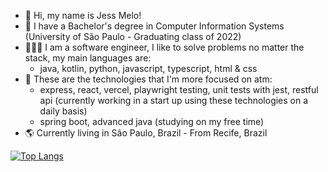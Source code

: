 - 👋 Hi, my name is Jess Melo!
- 📓 I have a Bachelor's degree in Computer Information Systems (University of São Paulo - Graduating class of 2022)
- 👩🏻‍💻 I am a software engineer, I like to solve problems no matter the stack, my main languages are:
  - java, kotlin, python, javascript, typescript, html & css
- 📎 These are the technologies that I'm more focused on atm:
  - express, react, vercel, playwright testing, unit tests with jest, restful api (currently working in a start up using these technologies on a daily basis)
  - spring boot, advanced java (studying on my free time)
- 🌎 Currently living in São Paulo, Brazil - From Recife, Brazil

[![Top Langs](https://github-readme-stats.vercel.app/api/top-langs/?username=jessmelo&hide=css&layout=compact&theme=dracula)](https://github.com/anuraghazra/github-readme-stats)
<!---
jessmelo/jessmelo is a ✨ special ✨ repository because its `README.md` (this file) appears on your GitHub profile.
You can click the Preview link to take a look at your changes.
--->
